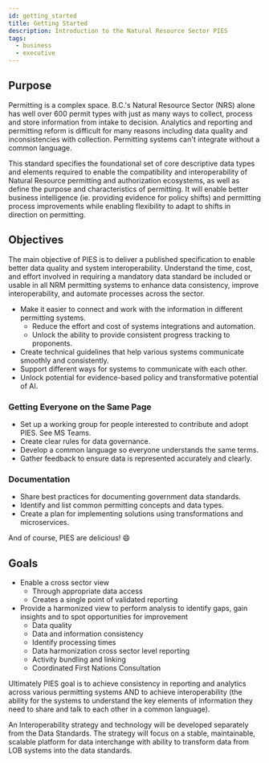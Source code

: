 ```yaml
---
id: getting_started
title: Getting Started
description: Introduction to the Natural Resource Sector PIES
tags:
  - business
  - executive
---
```


## Purpose

Permitting is a complex space. B.C.'s Natural Resource Sector (NRS) alone has well over 600 permit types with just as
many ways to collect, process and store information from intake to decision. Analytics and reporting and permitting
reform is difficult for many reasons including data quality and inconsistencies with collection. Permitting systems
can't integrate without a common language.

This standard specifies the foundational set of core descriptive data types and elements required to enable the
compatibility and interoperability of Natural Resource permitting and authorization ecosystems, as well as define the
purpose and characteristics of permitting. It will enable better business intelligence (ie. providing evidence for
policy shifts) and permitting process improvements while enabling flexibility to adapt to shifts in direction on
permitting.

## Objectives

The main objective of PIES is to deliver a published specification to enable better data quality and system
interoperability. Understand the time, cost, and effort involved in requiring a mandatory data standard be included or
usable in all NRM permitting systems to enhance data consistency, improve interoperability, and automate processes
across the sector.

- Make it easier to connect and work with the information in different permitting systems.
  - Reduce the effort and cost of systems integrations and automation.
  - Unlock the ability to provide consistent progress tracking to proponents.
- Create technical guidelines that help various systems communicate smoothly and consistently.
- Support different ways for systems to communicate with each other.
- Unlock potential for evidence-based policy and transformative potential of AI.

### Getting Everyone on the Same Page

- Set up a working group for people interested to contribute and adopt PIES. See MS Teams.
- Create clear rules for data governance.
- Develop a common language so everyone understands the same terms.
- Gather feedback to ensure data is represented accurately and clearly.

### Documentation

- Share best practices for documenting government data standards.
- Identify and list common permitting concepts and data types.
- Create a plan for implementing solutions using transformations and microservices.

And of course, PIES are delicious! 😄

## Goals

- Enable a cross sector view
  - Through appropriate data access
  - Creates a single point of validated reporting
- Provide a harmonized view to perform analysis to identify gaps, gain insights and to spot opportunities for improvement
  - Data quality
  - Data and information consistency
  - Identify processing times
  - Data harmonization cross sector level reporting
  - Activity bundling and linking
  - Coordinated First Nations Consultation

Ultimately PIES goal is to achieve consistency in reporting and analytics across various permitting systems AND to
achieve interoperability (the ability for the systems to understand the key elements of information they need to share
and talk to each other in a common language).

An Interoperability strategy and technology will be developed separately from the Data Standards. The strategy will
focus on a stable, maintainable, scalable platform for data interchange with ability to transform data from LOB systems
into the data standards.
